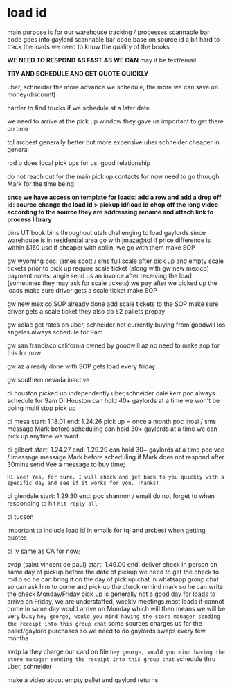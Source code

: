 # load id
main purpose is for our warehouse tracking / processes
scannable bar code goes into gaylord
scannable bar code base on source id
a bit hard to track the loads
we need to know the quality of the books

**WE NEED TO RESPOND AS FAST AS WE CAN**
may it be text/email

**TRY AND SCHEDULE AND GET QUOTE QUICKLY**

uber, schneider
the more advance we schedule, the more we can save on money(discount)

harder to find trucks if we schedule at a later date


we need to arrive at the pick up window they gave us
important to get there on time


tql arcbest generally better but more expensive
uber schneider cheaper in general

rod o does local pick ups for us; good relationship

do not reach out for the main pick up contacts for now
need to go through Mark for the time being

**once we have access on template for loads**:
**add a row and add a drop off id: source**
**change the load id > pickup id/load id**
**chop off the long video according to the source they are addressing**
**rename and attach link to process library**

bins UT
book bins throughout utah
challenging to load gaylords since warehouse is in residential area
go with jmaze@tql if price difference is within $150 usd
if cheaper with collin, we go with them
make SOP

gw wyoming
poc: james scott / sms
full scale after pick up and empty scale tickets prior to pick up
require scale ticket (along with gw new mexico)
payment notes: angie send us an invoice after receiving the load (sometimes they may ask for scale tickets)
we pay after we picked up the loads
make sure driver gets a scale ticket
make SOP

gw new mexico
SOP already done
add scale tickets to the SOP
make sure driver gets a scale ticket
they also do 52 pallets
prepay

gw solac
get rates on uber, schneider
not currently buying from goodwill los angeles
always schedule for 9am

gw san francisco california
owned by goodwill az
no need to make sop for this for now

gw az
already done with SOP
gets load every friday

gw southern nevada
inactive

di houston
picked up independently
uber,schneider
dale kerr poc
always schedule for 9am
DI Houston can hold 40+ gaylords at a time
we won't be doing multi stop pick up

di mesa
start: 1.18.01
end: 1.24.26
pick up = once a month
poc inosi / sms
message Mark before scheduling
can hold 30+ gaylords at a time
we can pick up anytime we want

di gilbert
start: 1.24.27
end: 1.29.29
can hold 30+ gaylords at a time
poc vee / imessage
message Mark before scheduling
if Mark does not respond after 30mins
send Vee a message to buy time;
```
Hi Vee! Yes, for sure. I will check and get back to you quickly with a specific day and see if it works for you. Thanks!
```

di glendale
start: 1.29.30
end: 
poc shannon / email
do not forget to when responding to hit `hit reply all`

di tucson

important to include load id in emails for tql and arcbest when getting quotes


di lv
same as CA for now;

svdp (saint vincent de paul)
start: 1.49.00
end: 
deliver check in person on same day of pickup
before the date of pickup we need to get the check to rod o so he can bring it on the day of pick up
chat in whatsapp group chat so can ask him to come and pick up the check
remind mark so he can write the check
Monday/Friday pick up is generally not a good day for loads to arrive
on Friday, we are understaffed, weekly meetings
most loads if cannot come in same day would arrive on Monday which will then means we will be very  busy
`hey george, would you mind having the store manager sending the receipt into this group chat`
some sources charges us for the pallet/gaylord purchases so we need to do gaylords swaps every few months


svdp la
they charge our card on file
`hey george, would you mind having the store manager sending the receipt into this group chat`
schedule thru uber, schneider



make a video about empty pallet and gaylord returns
